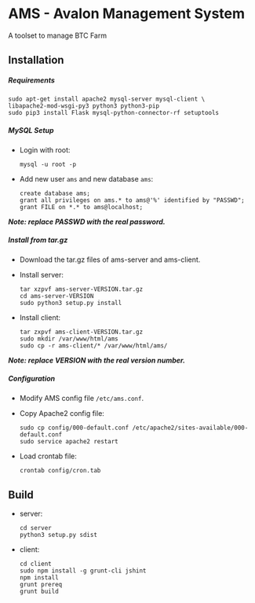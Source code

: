 AMS - Avalon Management System
==============================
A toolset to manage BTC Farm

Installation
------------

##### Requirements
```
sudo apt-get install apache2 mysql-server mysql-client \
libapache2-mod-wsgi-py3 python3 python3-pip
sudo pip3 install Flask mysql-python-connector-rf setuptools
```

##### MySQL Setup
* Login with root:

    ```
    mysql -u root -p
    ```
* Add new user `ams` and new database `ams`:

    ```
    create database ams;
    grant all privileges on ams.* to ams@'%' identified by "PASSWD";
    grant FILE on *.* to ams@localhost;
    ```

**_Note: replace PASSWD with the real password._**

##### Install from tar.gz
* Download the tar.gz files of ams-server and ams-client.
* Install server:

    ```
    tar xzpvf ams-server-VERSION.tar.gz
    cd ams-server-VERSION
    sudo python3 setup.py install
    ```
* Install client:

    ```
    tar zxpvf ams-client-VERSION.tar.gz
    sudo mkdir /var/www/html/ams
    sudo cp -r ams-client/* /var/www/html/ams/
    ```

**_Note: replace VERSION with the real version number._**

##### Configuration
* Modify AMS config file `/etc/ams.conf`.
* Copy Apache2 config file:

    ```
    sudo cp config/000-default.conf /etc/apache2/sites-available/000-default.conf
    sudo service apache2 restart
    ```
* Load crontab file:

    ```
    crontab config/cron.tab
    ```



Build
-----
* server:

    ```
    cd server
    python3 setup.py sdist
    ```

* client:

    ```
    cd client
    sudo npm install -g grunt-cli jshint
    npm install
    grunt prereq
    grunt build
    ```
